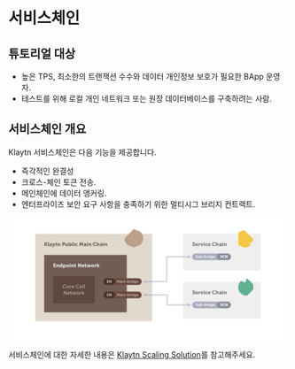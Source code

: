# 서비스체인 <a id="service-chain"></a>

## 튜토리얼 대상 <a id="intended-audience"></a>

- 높은 TPS, 최소한의 트랜잭션 수수와 데이터 개인정보 보호가 필요한 BApp 운영자.
- 테스트를 위해 로컬 개인 네트워크 또는 원장 데이터베이스를 구축하려는 사람.

## 서비스체인 개요 <a id="service-chain-overview"></a>

Klaytn 서비스체인은 다음 기능을 제공합니다.

- 즉각적인 완결성
- 크로스-체인 토큰 전송.
- 메인체인에 데이터 앵커링.
- 엔터프라이즈 보안 요구 사항을 충족하기 위한 멀티시그 브리지 컨트랙트.

![](../../klaytn/images/sc_connection.png)


서비스체인에 대한 자세한 내용은 [Klaytn Scaling Solution](../../klaytn/scaling-solutions.md)를 참고해주세요.
